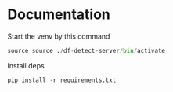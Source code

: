 # Documentation
Start the venv by this command
```python
source source ./df-detect-server/bin/activate
```
Install deps
```python
pip install -r requirements.txt
```
